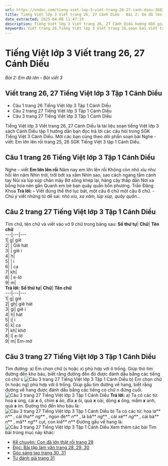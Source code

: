 ```yaml
---
url: https://vndoc.com/tieng-viet-lop-3-viet-trang-26-27-canh-dieu-268205
title: Tiếng Việt lớp 3 Viết trang 26, 27 Cánh Diều - Bài 2: Em đã lớn - Bài viết 3 - VnDoc.com
date_extracted: 2025-04-08 11:47:19
description: Tiếng Việt lớp 3 Viết trang 26, 27 Cánh Diều hướng dẫn giải chi tiết cho từng câu hỏi có trong chương trình học của sách giáo khoa Tiếng Việt 3 Cánh Diều tập 1.
keywords: Viết trang 26,Tiếng Việt lớp 3 Viết trang 26,soạn bài Viết trang 26,Bài 2 Em đã lớn,Bài 2 Em đã lớn lớp 3,Bài 2 Em đã lớn trang 26 cánh diều,bài tập tiếng việt lớp 3,tiếng việt lớp 3,tiếng việt lớp 3 tập 1,bài tập tiếng việt lớp 3 tập 1,tiếng việt 3 tập 1,tiếng việt lớp 3 cánh diều,tiếng việt 3 cánh diều,tiếng việt lớp 3 tập 1 cánh diều,tiếng việt lớp 3 cd,tiếng việt 3 cánh diều tập 1
---
```


# Tiếng Việt lớp 3 Viết trang 26, 27 Cánh Diều
 _Bài 2: Em đã lớn - Bài viết 3_
## Viết trang 26, 27 Tiếng Việt lớp 3 Tập 1 Cánh Diều
  * Câu 1 trang 26 Tiếng Việt lớp 3 Tập 1 Cánh Diều
  * Câu 2 trang 27 Tiếng Việt lớp 3 Tập 1 Cánh Diều
  * Câu 3 trang 27 Tiếng Việt lớp 3 Tập 1 Cánh Diều

Tiếng Việt lớp 3 Viết trang 26, 27 Cánh Diều là tài liệu soạn tiếng Việt lớp 3  sách Cánh Diều tập 1 hướng dẫn bạn đọc trả lời các câu hỏi trong SGK Tiếng Việt 3 Cánh Diều. Mời các bạn cùng theo dõi phần soạn bài Nghe - viết: Em lớn lên rồi trang 25, 26 SGK Tiếng Việt 3 tập 1 Cánh Diều.
## **Câu 1 trang 26 Tiếng Việt lớp 3 Tập 1 Cánh Diều**
Nghe – viết
**Em lớn lên rồi**
Năm nay em lớn lên rồi
Không còn nhỏ xíu như hồi lên năm
Nhìn trời, trời bớt xa xăm
Nhìn sao, sao cách ngang tầm cánh tay
Núi xa lúp xúp chân mây
Bờ sông khép lại, hàng cây thấp dần
Nơi xa bỗng hóa nên gần
Quanh em bè bạn quây quần bốn phương.
Trần Đăng Khoa
**Trả lời:**
**-** Viết đúng thể thơ lục bát, một câu 6 chữ một câu 8 chữ.
\- Chú ý viết những từ dễ sai: _nhỏ xíu, xa xăm, lúp xúp, quây quần…_
## **Câu 2 trang 27 Tiếng Việt lớp 3 Tập 1 Cánh Diều**
Tìm chữ, tên chữ và viết vào vở 9 chữ trong bảng sau:
**Số thứ tự**| **Chữ**| **Tên chữ**  
---|---|---  
1| g| giê  
2| | Giê hát  
3| | giê i  
4| h|   
5| | i  
6| | ca  
7| kh|   
8| | e-lờ  
9| m|   
**Trả lời:**
**Số thứ tự**| **Chữ**| **Tên chữ**  
---|---|---  
1| g| giê  
2| gh| giê hát  
3| gi| giê i  
4| h| hát  
5| i| i  
6| k| ca  
7| kh| khờ  
8| l| e-lờ  
9| m| Em-mờ  
## **Câu 3 trang 27 Tiếng Việt lớp 3 Tập 1 Cánh Diều**
Tìm đường:
a\) Em chọn chữ \(s hoặc x\) phù hợp với ô trống. Giúp thỏ tìm đường đến kho báu, biết rằng đường đến đó được đánh dấu bằng các tiếng có chữ s
![Câu 3 trang 27 Tiếng Việt lớp 3 Tập 1 Cánh Diều](https://i.vdoc.vn/data/image/2022/06/16/tieng-viet-3-5.png)
b\) Em chọn chữ \(n hoặc ng\) phù hợp với ô trống. Giúp gấu tìm đường về hang, biết rằng đường về hang được đánh dấu bằng các tiếng có chữ n đứng cuối.
![Câu 3 trang 27 Tiếng Việt lớp 3 Tập 1 Cánh Diều](https://i.vdoc.vn/data/image/2022/06/16/tieng-viet-3-6.png)
**Trả lời:**
a\) Ta có các từ: hoa **_s_** úng, cái **_x_** ô, chim **_s_** áo, đĩa **_x_** ôi, quả **_x_** oài, dòng **_s_** ông, mầm **_x_** anh, quả **_s_** im.
Đường thỏ đến kho báu là:
![Câu 3 trang 27 Tiếng Việt lớp 3 Tập 1 Cánh Diều](https://i.vdoc.vn/data/image/2022/06/16/tieng-viet-3-10.png)
b\) Ta có các từ: hoa la** _n_** , cái tha** _ng_** , ngọn đè** _n_** , lá bà** _ng_** , cái xẻ** _ng_** , cái bà** _n_** , mă** _ng_** cụt, con kiế** _n_**
Đường gấu về hang là:
![Câu 3 trang 27 Tiếng Việt lớp 3 Tập 1 Cánh Diều](https://i.vdoc.vn/data/image/2022/06/16/tieng-viet-3-11.png)
Xem thêm các bài Tìm bài trong mục này khác:
  * [Kể chuyện: Con đã lớn thật rồi trang 28](</ke-chuyen-con-da-lon-that-roi-trang-28-canh-dieu-268210>)
  * [Đọc: Bài tập làm văn trang 28, 29, 30](</bai-tap-lam-van-trang-28-29-30-tieng-viet-lop-3-canh-dieu-268214>)
  * [Góc sáng tạo trang 30, 31](</ghi-chep-viec-hang-ngay-trang-30-31-tieng-viet-3-canh-dieu-268220>)
  * [Tự đánh giá trang 31](</tu-danh-gia-trang-31-tieng-viet-lop-3-canh-dieu-268226>)

